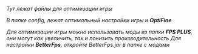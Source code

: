 *Тут лежат файлы для оптимизации игры*

*В папке config, лежат оптимальный настройки игры и **OptiFine***

*Для оптимизации игры можно использовать моды из папки **FPS PLUS**, они могут как увеличить, так и понизить производительность*
*Для настройки **BetterFps**, откройте BetterFps.jar в папке с модами*
